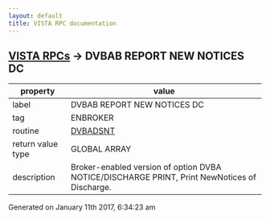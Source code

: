 ```yaml
---
layout: default
title: VISTA RPC documentation
---
```




## [VISTA RPCs](TableOfContent.md) &#8594; DVBAB REPORT NEW NOTICES DC 

 property | value 
--- | --- 
 label | DVBAB REPORT NEW NOTICES DC
 tag | ENBROKER
 routine | [DVBADSNT](http://code.osehra.org/dox/Routine_DVBADSNT_source.html)
 return value type | GLOBAL ARRAY
 description | Broker-enabled version of option DVBA NOTICE/DISCHARGE PRINT, Print NewNotices of Discharge.




Generated on January 11th 2017, 6:34:23 am